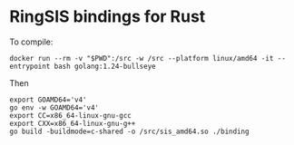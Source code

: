 # RingSIS bindings for Rust

To compile:
```shell
docker run --rm -v "$PWD":/src -w /src --platform linux/amd64 -it --entrypoint bash golang:1.24-bullseye
```

Then
```shell
export GOAMD64='v4'
go env -w GOAMD64='v4'
export CC=x86_64-linux-gnu-gcc
export CXX=x86_64-linux-gnu-g++
go build -buildmode=c-shared -o /src/sis_amd64.so ./binding
```